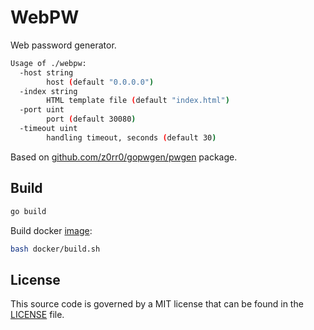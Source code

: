 # WebPW

Web password generator.

```bash
Usage of ./webpw:
  -host string
        host (default "0.0.0.0")
  -index string
        HTML template file (default "index.html")
  -port uint
        port (default 30080)
  -timeout uint
        handling timeout, seconds (default 30)
```

Based on [github.com/z0rr0/gopwgen/pwgen](https://github.com/z0rr0/gopwgen) package.

## Build

```bash
go build
```

Build docker [image](https://cloud.docker.com/repository/docker/z0rr0/webpw):

```bash
bash docker/build.sh
```

## License

This source code is governed by a MIT license that can be found in the [LICENSE](https://github.com/z0rr0/webpw/blob/master/LICENSE) file.
